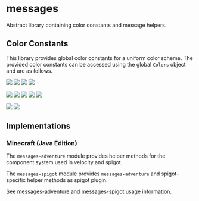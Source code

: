 # messages

Abstract library containing color constants and message helpers.

## Color Constants

This library provides global color constants for a uniform color scheme. The provided color constants can be accessed using the global `Colors`
object and are as follows.

![](https://badgen.net/badge/CHAT/%23FFFFFF?color=FFFFFF)
![](https://badgen.net/badge/HIGHLIGHT/%23FFD9EF?color=FFD9EF)
![](https://badgen.net/badge/SEPARATOR/%234B4B4B?color=4B4B4B)
![](https://badgen.net/badge/CORPORATE/%232DAFDC?color=2DAFDC)

![](https://badgen.net/badge/INFO/%23AFAFAF?color=AFAFAF)
![](https://badgen.net/badge/SUCCESS/%23A3E635?color=A3E635)
![](https://badgen.net/badge/WARNING/%23F59E0B?color=F59E0B)
![](https://badgen.net/badge/ERROR/%23DC2626?color=DC2626)
![](https://badgen.net/badge/DEBUG/%23FC06F5?color=FC06F5)

![](https://badgen.net/badge/ACTIVE/%2322C55E?color=22C55E)
![](https://badgen.net/badge/INACTIVE/%23B91C1C?color=B91C1C)

## Implementations

### Minecraft (Java Edition)

The `messages-adventure` module provides helper methods for the component system used in velocity and spigot.

The `messages-spigot` module provides `messages-adventure` and spigot-specific helper methods as spigot plugin.

See [messages-adventure](./messages-adventure/README.md) and [messages-spigot](./messages-spigot/README.md) usage information.
